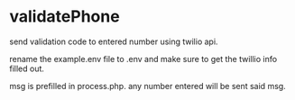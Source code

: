 # validatePhone
send validation code to entered number using twilio api.

rename the example.env file to .env and make sure to get the twillio info filled out.

msg is prefilled in process.php. any number entered will be sent said msg.

